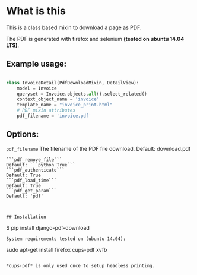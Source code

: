 # What is this

This is a class based mixin to download a page as PDF.

The PDF is generated with firefox and selenium **(tested on ubuntu 14.04 LTS)**.


## Example usage:
```python

class InvoiceDetail(PdfDownloadMixin, DetailView):
    model = Invoice
    queryset = Invoice.objects.all().select_related()
    context_object_name = 'invoice'
    template_name = "invoice_print.html"
    # PDF mixin attributes
    pdf_filename = 'invoice.pdf'

```

## Options:

```pdf_filename```
The filename of the PDF file download.
Default: download.pdf

```pdf_folder = '/tmp/'
```pdf_remove_file```
Default: ```python True```
```pdf_authenticate```
Default: True
```pdf_load_time```
Default: True
```pdf_get_param```
Default: 'pdf'



## Installation
```
$ pip install django-pdf-download
```
System requirements tested on (ubuntu 14.04):
```
sudo apt-get install firefox cups-pdf xvfb
```

*cups-pdf* is only used once to setup headless printing.


